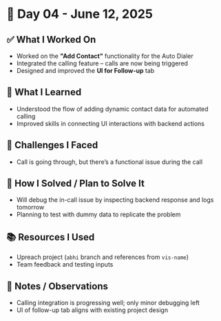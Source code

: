 # 📅 Day 04 - June 12, 2025

## ✅ What I Worked On
- Worked on the **"Add Contact"** functionality for the Auto Dialer
- Integrated the calling feature – calls are now being triggered
- Designed and improved the **UI for Follow-up** tab

## 🧠 What I Learned
- Understood the flow of adding dynamic contact data for automated calling
- Improved skills in connecting UI interactions with backend actions

## 🧩 Challenges I Faced
- Call is going through, but there’s a functional issue during the call

## 🔧 How I Solved / Plan to Solve It
- Will debug the in-call issue by inspecting backend response and logs tomorrow
- Planning to test with dummy data to replicate the problem

## 📚 Resources I Used
- Upreach project (`abhi` branch and references from `vis-name`)
- Team feedback and testing inputs

## 💬 Notes / Observations
- Calling integration is progressing well; only minor debugging left
- UI of follow-up tab aligns with existing project design
